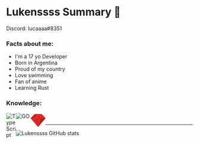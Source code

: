 # Lukenssss Summary 📃

Discord: lucaaaa#8351


### Facts about me:

- I'm a 17 yo Developer
- Born in Argentina
- Proud of my country
- Love swimming 
- Fan of anime
- Learning Rust

### Knowledge:

<img align="left" alt="TypeScript" width="26px" src="https://sebastian-gomez.com/typescript.png" />
<img align="left" alt="GO" width="40px" src="https://upload.wikimedia.org/wikipedia/commons/thumb/0/05/Go_Logo_Blue.svg/1200px-Go_Logo_Blue.svg.png" />
<img align="left" alt="Ruby" width="40px" src="./ruby.png" />
<br />

---

![Lukenssss GitHub stats](https://github-readme-stats.vercel.app/api?username=Lukenssss&show_icons=true&theme=dracula)
